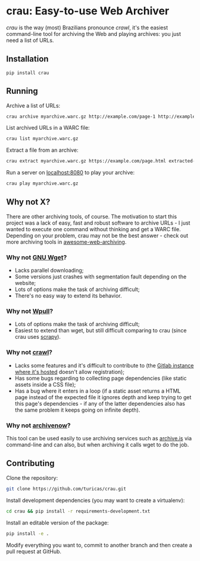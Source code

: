 # crau: Easy-to-use Web Archiver

*crau* is the way (most) Brazilians pronounce *crawl*, it's the easiest
command-line tool for archiving the Web and playing archives: you just need a
list of URLs.

## Installation

`pip install crau`


## Running

Archive a list of URLs:

```bash
crau archive myarchive.warc.gz http://example.com/page-1 http://example.org/page-2 ... http://example.net/page-N
```

List archived URLs in a WARC file:

```bash
crau list myarchive.warc.gz
```

Extract a file from an archive:

```bash
crau extract myarchive.warc.gz https://example.com/page.html extracted-page.html
```

Run a server on [localhost:8080](http://localhost:8080) to play your archive:

```bash
crau play myarchive.warc.gz
```

## Why not X?

There are other archiving tools, of course. The motivation to start this
project was a lack of easy, fast and robust software to archive URLs - I just
wanted to execute one command without thinking and get a WARC file. Depending
on your problem, crau may not be the best answer - check out more archiving
tools in
[awesome-web-archiving](https://github.com/iipc/awesome-web-archiving#acquisition).

### Why not [GNU Wget](https://www.gnu.org/software/wget/)?

- Lacks parallel downloading;
- Some versions just crashes with segmentation fault depending on the website;
- Lots of options make the task of archiving difficult;
- There's no easy way to extend its behavior.

### Why not [Wpull](https://wpull.readthedocs.io/en/master/)?

- Lots of options make the task of archiving difficult;
- Easiest to extend than wget, but still difficult comparing to crau (since
  crau uses [scrapy](https://scrapy.org/)).

### Why not [crawl]()?

- Lacks some features and it's difficult to contribute to (the [Gitlab instance
  where it's hosted](https://git.autistici.org/ale/crawl) doesn't allow
  registration);
- Has some bugs regarding to collecting page dependencies (like static assets
  inside a CSS file);
- Has a bug where it enters in a loop (if a static asset returns a HTML page
  instead of the expected file it ignores depth and keep trying to get this
  page's dependencies - if any of the latter dependencies also has the same
  problem it keeps going on infinite depth).

### Why not [archivenow](https://github.com/oduwsdl/archivenow)?

This tool can be used easily to use archiving services such as
[archive.is](https://archive.is) via command-line and can also, but when
archiving it calls wget to do the job.


## Contributing

Clone the repository:

```bash
git clone https://github.com/turicas/crau.git
```

Install development dependencies (you may want to create a virtualenv):

```bash
cd crau && pip install -r requirements-development.txt
```

Install an editable version of the package:

```bash
pip install -e .
```

Modify everything you want to, commit to another branch and then create a pull
request at GitHub.
